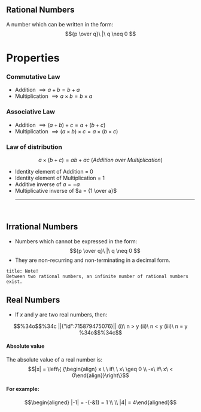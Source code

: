 ## **Rational Numbers**
A number which can be written in the form:
$${p \over q}\ |\ q \neq 0 $$

# Properties
### Commutative Law
* Addition $\implies a + b = b + a$
* Multiplication $\implies a \times b = b \times a$

### Associative Law
* Addition $\implies (a + b) + c = a + (b + c)$
* Multiplication $\implies (a \times b) \times c = a \times (b \times c)$

### Law of distribution
$$a \times (b + c) = ab + ac \ (Addition\ over\ Multiplication)$$
* Identity element of Addition = $0$
* Identity element of Multiplication = $1$
* Additive inverse of $a = -a$
* Multiplicative inverse of $a = {1 \over a}$
<br><hr><br>
## **Irrational Numbers**
* Numbers which cannot be expressed in the form:$${p \over q}\ |\ q \neq 0 $$
* They are non-recurring and non-terminating in a decimal form.

```ad-note
title: Note!
Between two rational numbers, an infinite number of rational numbers exist.
```
## **Real Numbers**
* If $x$ and $y$ are two real numbers, then:
```math
%34o$$%34c
||{"id":715879475076}||

(i)\ n > y
(ii)\ n < y
(iii)\ n = y
%34o$$%34c
```
#### Absolute value
The absolute value of a real number is:
$$|x| = \left\{ {\begin{align} x \ \ if\ \ x\ \geq 0 \\ -x\ if\ x\ < 0\end{align}}\right\}$$
#### For example:
$$\begin{aligned} |-1| = -(-&1) = 1 \\ \\  |4| = 4\end{aligned}$$
